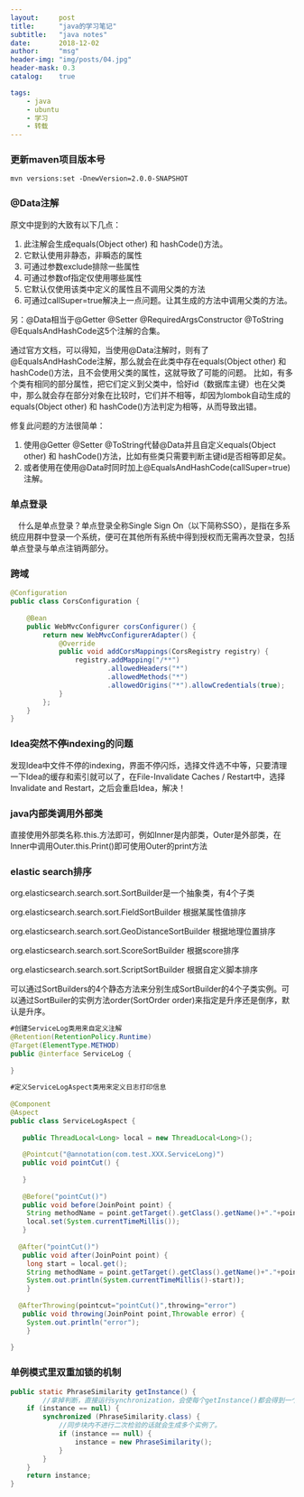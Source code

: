 ```yaml
---
layout:     post
title:      "java的学习笔记"
subtitle:   "java notes"
date:       2018-12-02
author:     "msg"
header-img: "img/posts/04.jpg"
header-mask: 0.3
catalog:    true

tags:
    - java
    - ubuntu
    - 学习
    - 转载
---
```


### 更新maven项目版本号

```
mvn versions:set -DnewVersion=2.0.0-SNAPSHOT
```

### @Data注解

原文中提到的大致有以下几点： 

1. 此注解会生成equals(Object other) 和 hashCode()方法。 
2. 它默认使用非静态，非瞬态的属性 
3. 可通过参数exclude排除一些属性 
4. 可通过参数of指定仅使用哪些属性 
5. 它默认仅使用该类中定义的属性且不调用父类的方法 
6. 可通过callSuper=true解决上一点问题。让其生成的方法中调用父类的方法。

另：@Data相当于@Getter @Setter @RequiredArgsConstructor @ToString @EqualsAndHashCode这5个注解的合集。

通过官方文档，可以得知，当使用@Data注解时，则有了@EqualsAndHashCode注解，那么就会在此类中存在equals(Object other) 和 hashCode()方法，且不会使用父类的属性，这就导致了可能的问题。 
比如，有多个类有相同的部分属性，把它们定义到父类中，恰好id（数据库主键）也在父类中，那么就会存在部分对象在比较时，它们并不相等，却因为lombok自动生成的equals(Object other) 和 hashCode()方法判定为相等，从而导致出错。

修复此问题的方法很简单： 

1. 使用@Getter @Setter @ToString代替@Data并且自定义equals(Object other) 和 hashCode()方法，比如有些类只需要判断主键id是否相等即足矣。 
2. 或者使用在使用@Data时同时加上@EqualsAndHashCode(callSuper=true)注解。

### 单点登录

　什么是单点登录？单点登录全称Single Sign On（以下简称SSO），是指在多系统应用群中登录一个系统，便可在其他所有系统中得到授权而无需再次登录，包括单点登录与单点注销两部分。

### 跨域

```java
@Configuration
public class CorsConfiguration {
 
    @Bean
    public WebMvcConfigurer corsConfigurer() {
        return new WebMvcConfigurerAdapter() {
            @Override
            public void addCorsMappings(CorsRegistry registry) {
                registry.addMapping("/**")
                        .allowedHeaders("*")
                        .allowedMethods("*")
                        .allowedOrigins("*").allowCredentials(true);
            }
        };
    }
}
```

### Idea突然不停indexing的问题

发现Idea中文件不停的indexing，界面不停闪烁，选择文件选不中等，只要清理一下Idea的缓存和索引就可以了，在File-Invalidate Caches / Restart中，选择Invalidate and Restart，之后会重启Idea，解决！

### java内部类调用外部类

直接使用外部类名称.this.方法即可，例如Inner是内部类，Outer是外部类，在Inner中调用Outer.this.Print()即可使用Outer的print方法

### elastic search排序

org.elasticsearch.search.sort.SortBuilder是一个抽象类，有4个子类

org.elasticsearch.search.sort.FieldSortBuilder 根据某属性值排序

org.elasticsearch.search.sort.GeoDistanceSortBuilder 根据地理位置排序

org.elasticsearch.search.sort.ScoreSortBuilder 根据score排序

org.elasticsearch.search.sort.ScriptSortBuilder 根据自定义脚本排序

可以通过SortBuilders的4个静态方法来分别生成SortBuilder的4个子类实例。可以通过SortBuiler的实例方法order(SortOrder order)来指定是升序还是倒序，默认是升序。

```java
#创建ServiceLog类用来自定义注解
@Retention(RetentionPolicy.Runtime)
@Target(ElementType.METHOD)
public @interface ServiceLog {
 
}
 
#定义ServiceLogAspect类用来定义日志打印信息
 
@Component
@Aspect
public class ServiceLogAspect {
 
   public ThreadLocal<Long> local = new ThreadLocal<Long>();
    
   @Pointcut("@annotation(com.test.XXX.ServiceLong)")
   public void pointCut() {
     
   }
 
   @Before("pointCut()")
   public void before(JoinPoint point) {
    String methodName = point.getTarget().getClass().getName()+"."+point.getSignature().getName();
    local.set(System.currentTimeMillis());
   }
 
  @After("pointCut()")
   public void after(JoinPoint point) {
    long start = local.get();
    String methodName = point.getTarget().getClass().getName()+"."+point.getSignature().getName();
    System.out.println(System.currentTimeMillis()-start));
    }
    
  @AfterThrowing(pointcut="pointCut()",throwing="error")
   public void throwing(JoinPoint point,Throwable error) {
    System.out.println("error");
    }
 
}
```

### 单例模式里双重加锁的机制

```java
public static PhraseSimilarity getInstance() {
        //拿掉判断，直接运行synchronization，会使每个getInstance()都会得到一个静态内部锁，降低了效率
    if (instance == null) {
        synchronized (PhraseSimilarity.class) {
            //同步块内不进行二次检验的话就会生成多个实例了。
            if (instance == null) {
                instance = new PhraseSimilarity();
            }
        }
    }
    return instance;
}
```

